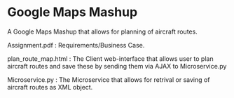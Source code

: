 # Google Maps Mashup
 A Google Maps Mashup that allows for planning of aircraft routes.

Assignment.pdf : Requirements/Business Case.

plan_route_map.html : The Client web-interface that allows user to plan aircraft routes and save these by sending them via AJAX to Microservice.py

Microservice.py : The Microservice that allows for retrival or saving of aircraft routes as XML object.
